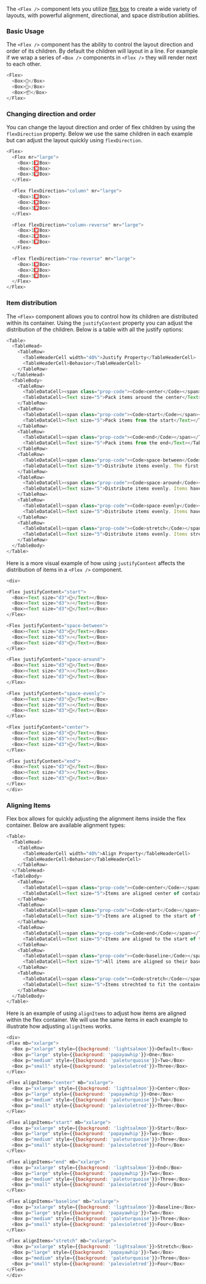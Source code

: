 The `<Flex />` component lets you utilize [flex box](https://developer.mozilla.org/en-US/docs/Web/CSS/CSS_Flexible_Box_Layout) to create a wide variety of layouts, with powerful alignment, directional, and space distribution abilities.

### Basic Usage
The `<Flex />` component has the ability to control the layout direction and order of its children. By default the children will layout in a line. For example if we wrap a series of `<Box />` components in `<Flex />` they will render next to each other.

```js
<Flex>
  <Box>👋</Box>
  <Box>💪</Box>
  <Box>📦</Box>
</Flex>
```

### Changing direction and order

You can change the layout direction and order of flex children by using the `flexDirection` property. Below we use the same children in each example but can adjust the layout quickly using `flexDirection`.

```js
<Flex>
  <Flex mr="large">
    <Box>1️⃣</Box>
    <Box>2️⃣</Box>
    <Box>3️⃣</Box>
  </Flex>

  <Flex flexDirection="column" mr="large">
    <Box>1️⃣</Box>
    <Box>2️⃣</Box>
    <Box>3️⃣</Box>
  </Flex>

  <Flex flexDirection="column-reverse" mr="large">
    <Box>1️⃣</Box>
    <Box>2️⃣</Box>
    <Box>3️⃣</Box>
  </Flex>

  <Flex flexDirection="row-reverse" mr="large">
    <Box>1️⃣</Box>
    <Box>2️⃣</Box>
    <Box>3️⃣</Box>
  </Flex>
</Flex>
```

### Item distribution

The `<Flex>` component allows you to control how its children are distributed within its container. Using the `justifyContent` property you can adjust the distribution of the children. Below is a table with all the justify options:
```js noeditor
<Table>
  <TableHead>
    <TableRow>
      <TableHeaderCell width="40%">Justify Property</TableHeaderCell>
      <TableHeaderCell>Behavior</TableHeaderCell>
    </TableRow>
  </TableHead>
  <TableBody>
    <TableRow>
      <TableDataCell><span class="prop-code"><Code>center</Code></span></TableDataCell>
      <TableDataCell><Text size="5">Pack items around the center</Text></TableDataCell>
    </TableRow>
    <TableRow>
      <TableDataCell><span class="prop-code"><Code>start</Code></span></TableDataCell>
      <TableDataCell><Text size="5">Pack items from the start</Text></TableDataCell>
    </TableRow>
    <TableRow>
      <TableDataCell><span class="prop-code"><Code>end</Code></span></TableDataCell>
      <TableDataCell><Text size="5">Pack items from the end</Text></TableDataCell>
    </TableRow>
    <TableRow>
      <TableDataCell><span class="prop-code"><Code>space-between</Code></span></TableDataCell>
      <TableDataCell><Text size="5">Distribute items evenly. The first item is flush with the start, the last is flush with the end </Text></TableDataCell>
    </TableRow>
    <TableRow>
      <TableDataCell><span class="prop-code"><Code>space-around</Code></span></TableDataCell>
      <TableDataCell><Text size="5">Distribute items evenly. Items have a half-size space on either end</Text></TableDataCell>
    </TableRow>
    <TableRow>
      <TableDataCell><span class="prop-code"><Code>space-evenly</Code></span></TableDataCell>
      <TableDataCell><Text size="5">Distribute items evenly. Items have equal space around them</Text></TableDataCell>
    </TableRow>
    <TableRow>
      <TableDataCell><span class="prop-code"><Code>stretch</Code></span></TableDataCell>
      <TableDataCell><Text size="5">Distribute items evenly. Items strechted to fit the container</Text></TableDataCell>
    </TableRow>
  </TableBody>
</Table>
```

Here is a more visual example of how using `justifyContent` affects the distribution of items in a `<Flex />` component.

```js
<div>

<Flex justifyContent="start">
  <Box><Text size="d3">🕺</Text></Box>
  <Box><Text size="d3">🎶</Text></Box>
  <Box><Text size="d3">💃</Text></Box>
</Flex>

<Flex justifyContent="space-between">
  <Box><Text size="d3">🕺</Text></Box>
  <Box><Text size="d3">🎶</Text></Box>
  <Box><Text size="d3">💃</Text></Box>
</Flex>

<Flex justifyContent="space-around">
  <Box><Text size="d3">🕺</Text></Box>
  <Box><Text size="d3">🎶</Text></Box>
  <Box><Text size="d3">💃</Text></Box>
</Flex>

<Flex justifyContent="space-evenly">
  <Box><Text size="d3">🕺</Text></Box>
  <Box><Text size="d3">🎶</Text></Box>
  <Box><Text size="d3">💃</Text></Box>
</Flex>

<Flex justifyContent="center">
  <Box><Text size="d3">🕺</Text></Box>
  <Box><Text size="d3">🎶</Text></Box>
  <Box><Text size="d3">💃</Text></Box>
</Flex>

<Flex justifyContent="end">
  <Box><Text size="d3">🕺</Text></Box>
  <Box><Text size="d3">🎶</Text></Box>
  <Box><Text size="d3">💃</Text></Box>
</Flex>
</div>
```

### Aligning Items

Flex box allows for quickly adjusting the alignment items inside the flex container. Below are available alignment types:

```js noeditor
<Table>
  <TableHead>
    <TableRow>
      <TableHeaderCell width="40%">Align Property</TableHeaderCell>
      <TableHeaderCell>Behavior</TableHeaderCell>
    </TableRow>
  </TableHead>
  <TableBody>
    <TableRow>
      <TableDataCell><span class="prop-code"><Code>center</Code></span></TableDataCell>
      <TableDataCell><Text size="5">Items are aligned center of container</Text></TableDataCell>
    </TableRow>
    <TableRow>
      <TableDataCell><span class="prop-code"><Code>start</Code></span></TableDataCell>
      <TableDataCell><Text size="5">Items are aligned to the start of the container</Text></TableDataCell>
    </TableRow>
    <TableRow>
      <TableDataCell><span class="prop-code"><Code>end</Code></span></TableDataCell>
      <TableDataCell><Text size="5">Items are aligned to the start of the container</Text></TableDataCell>
    </TableRow>
    <TableRow>
      <TableDataCell><span class="prop-code"><Code>baseline</Code></span></TableDataCell>
      <TableDataCell><Text size="5">All items are aligned so their baselines align</Text></TableDataCell>
    </TableRow>
    <TableRow>
      <TableDataCell><span class="prop-code"><Code>stretch</Code></span></TableDataCell>
      <TableDataCell><Text size="5">Items strechted to fit the container</Text></TableDataCell>
    </TableRow>
  </TableBody>
</Table>
```

Here is an example of using `alignItems` to adjust how items are aligned within the flex container. We will use the same items in each example to illustrate how adjusting `alignItems` works.

```js
<div>
<Flex mb="xxlarge">
  <Box p="xxlarge" style={{background: 'lightsalmon'}}>Default</Box>
  <Box p="large" style={{background: 'papayawhip'}}>One</Box>
  <Box p="medium" style={{background: 'paleturquoise'}}>Two</Box>
  <Box p="small" style={{background: 'palevioletred'}}>Three</Box>
</Flex>

<Flex alignItems="center" mb="xxlarge">
  <Box p="xxlarge" style={{background: 'lightsalmon'}}>Center</Box>
  <Box p="large" style={{background: 'papayawhip'}}>One</Box>
  <Box p="medium" style={{background: 'paleturquoise'}}>Two</Box>
  <Box p="small" style={{background: 'palevioletred'}}>Three</Box>
</Flex>

<Flex alignItems="start" mb="xxlarge">
  <Box p="xxlarge" style={{background: 'lightsalmon'}}>Start</Box>
  <Box p="large" style={{background: 'papayawhip'}}>Two</Box>
  <Box p="medium" style={{background: 'paleturquoise'}}>Three</Box>
  <Box p="small" style={{background: 'palevioletred'}}>Four</Box>
</Flex>

<Flex alignItems="end" mb="xxlarge">
  <Box p="xxlarge" style={{background: 'lightsalmon'}}>End</Box>
  <Box p="large" style={{background: 'papayawhip'}}>Two</Box>
  <Box p="medium" style={{background: 'paleturquoise'}}>Three</Box>
  <Box p="small" style={{background: 'palevioletred'}}>Four</Box>
</Flex>

<Flex alignItems="baseline" mb="xxlarge">
  <Box p="xxlarge" style={{background: 'lightsalmon'}}>Baseline</Box>
  <Box p="large" style={{background: 'papayawhip'}}>Two</Box>
  <Box p="medium" style={{background: 'paleturquoise'}}>Three</Box>
  <Box p="small" style={{background: 'palevioletred'}}>Four</Box>
</Flex>

<Flex alignItems="stretch" mb="xxlarge">
  <Box p="xxlarge" style={{background: 'lightsalmon'}}>Stretch</Box>
  <Box p="large" style={{background: 'papayawhip'}}>Two</Box>
  <Box p="medium" style={{background: 'paleturquoise'}}>Three</Box>
  <Box p="small" style={{background: 'palevioletred'}}>Four</Box>
</Flex>
</div>
```
